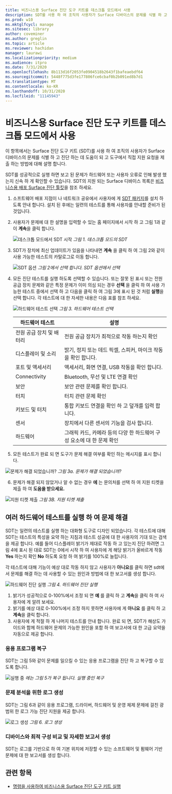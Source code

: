 ```yaml
---
title: 비즈니스용 Surface 진단 도구 키트를 데스크톱 모드에서 사용
description: SDT를 사용 하 여 조직의 사용자가 Surface 디바이스의 문제를 식별 하 고 진단 하는 데 도움을 주는 방법과 도구에서 직접 지원 요청을 제출 하는 방법에 대해 알아봅니다.
ms.prod: w10
ms.mktglfcycl: manage
ms.sitesec: library
author: coveminer
ms.author: greglin
ms.topic: article
ms.reviewer: hachidan
manager: laurawi
ms.localizationpriority: medium
ms.audience: itpro
ms.date: 7/31/2020
ms.openlocfilehash: 8b113d16f2053fe0904518b2643f1bafeaebdf64
ms.sourcegitcommit: 5448f775d3fe177806fce6cbaf0b2b091ed8b7d1
ms.translationtype: MT
ms.contentlocale: ko-KR
ms.lasthandoff: 10/31/2020
ms.locfileid: "11145943"
---
```

# 비즈니스용 Surface 진단 도구 키트를 데스크톱 모드에서 사용

이 항목에서는 Surface 진단 도구 키트 (SDT)를 사용 하 여 조직의 사용자가 Surface 디바이스의 문제를 식별 하 고 진단 하는 데 도움이 되 고 도구에서 직접 지원 요청을 제출 하는 방법에 대해 설명 합니다. 

SDT를 성공적으로 실행 하면 보고 된 문제가 하드웨어 또는 사용자 오류로 인해 발생 했는지 신속 하 게 확인할 수 있습니다. SDT의 지원 되는 Surface 디바이스 목록은 [비즈니스용 배포 Surface 진단 툴킷](surface-diagnostic-toolkit-business.md)을 참조 하세요.


1. 소프트웨어 배포 지점이 나 네트워크 공유에서 사용자에 게 [SDT 패키지](surface-diagnostic-toolkit-business.md#preparing-the-sdt-package-for-distribution)를 설치 하도록 안내 합니다. 설치 된 후에는 일련의 테스트를 통해 사용자를 안내할 준비가 된 것입니다. 

2. 사용자가 문제에 대 한 설명을 입력할 수 있는 홈 페이지에서 시작 하 고 그림 1과 같이 **계속**을 클릭 합니다.

    ![데스크톱 모드에서 SDT 시작 ](images/sdt-desk-1.png)
 *그림 1. 데스크톱 모드의 SDT*

3. SDT가 장치에 최신 업데이트가 있음을 나타내면 **계속** 을 클릭 하 여 그림 2와 같이 사용 가능한 테스트의 카탈로그로 이동 합니다.

    ![SDT 옵션 ](images/sdt1.png)
 *그림 2에서 선택 합니다. SDT 옵션에서 선택*

4. 모든 진단 테스트를 실행 하도록 선택할 수 있습니다. 또는 잘못 된 표시 또는 전원 공급 장치 문제와 같은 특정 문제가 이미 의심 되는 경우 **선택** 을 클릭 하 여 사용 가능한 테스트 중에서 선택 하 고 다음을 클릭 하 여 그림 3에 표시 된 것 처럼 **실행**을 선택 합니다. 각 테스트에 대 한 자세한 내용은 다음 표를 참조 하세요. 

    ![하드웨어 테스트 선택 ](images/sdt2.png)
 *그림 3. 하드웨어 테스트 선택*

    하드웨어 테스트 | 설명
    --- | ---
    전원 공급 장치 및 배터리 |  전원 공급 장치가 최적으로 작동 하는지 확인
    디스플레이 및 소리   | 밝기, 정지 또는 데드 픽셀, 스피커, 마이크 작동을 확인 합니다.
    포트 및 액세서리   | 액세서리, 화면 연결, USB 작동을 확인 합니다.
    Connectivity |  Bluetooth, 무선 및 LTE 연결 확인
    보안    | 보안 관련 문제를 확인 합니다.
    터치   | 터치 관련 문제 확인
    키보드 및 터치 |    통합 키보드 연결을 확인 하 고 덮개를 입력 합니다.
    센서 | 장치에서 다른 센서의 기능을 검사 합니다.
    하드웨어 |  그래픽 카드, 카메라 등의 다양 한 하드웨어 구성 요소에 대 한 문제 확인

5. 모든 테스트가 완료 되 면 도구가 문제 해결 여부를 확인 하는 메시지를 표시 합니다. 

 ![문제가 해결 되었습니까? ](images/sdt3.png)
 *그림 3a. 문제가 해결 되었습니까?*

6. 문제가 해결 되지 않았거나 알 수 없는 경우 **에** 는 문의처를 선택 하 여 지원 티켓을 제출 하 여 **도움을 받으세요.**
 
 ![지원 티켓 제출 ](images/sdt4.png)
 *그림 3B. 지원 티켓 제출*

<span id="multiple" />

## 여러 하드웨어 테스트를 실행 하 여 문제 해결

SDT는 일련의 테스트를 실행 하는 대화형 도구로 디자인 되었습니다. 각 테스트에 대해 SDT는 테스트의 특성을 요약 하는 지침과 테스트 성공에 대 한 사용자의 기대 또는 검색을 제공 합니다. 예를 들어 디스플레이 밝기가 제대로 작동 하 고 있는지 진단 하려면 그림 4에 표시 된 대로 SDT는 0에서 시작 하 여 사용자에 게 해당 밝기가 올바르게 작동 **Yes** 하는지 확인 **No** 하도록 요청 하 여 밝기를 100%로 늘립니다. 

각 테스트에 대해 기능이 예상 대로 작동 하지 않고 사용자가 **아니요**를 클릭 하면 sdt에서 문제를 해결 하는 데 사용할 수 있는 원인과 방법에 대 한 보고서를 생성 합니다. 

![하드웨어 진단 실행 ](images/sdt-desk-4.png)
 *그림 4. 하드웨어 진단 실행*

1. 밝기가 성공적으로 0-100%에서 조정 되 면 **예** 를 클릭 하 고 **계속**을 클릭 하 여 사용자에 게 알려 보세요. 
2. 밝기를 예상 대로 0-100%에서 조정 하지 못하면 사용자에 게 **아니요** 를 클릭 하 고 **계속**을 클릭 합니다. 
3. 사용자에 게 적절 하 게 나머지 테스트를 안내 합니다. 완료 되 면, SDT가 해상도 가이드와 함께 하드웨어 문제의 가능한 원인을 포함 하 여 보고서에 대 한 고급 요약을 자동으로 제공 합니다.


### 응용 프로그램 복구

SDT는 그림 5와 같이 문제를 일으킬 수 있는 응용 프로그램을 진단 하 고 복구할 수 있도록 합니다.

![실행 중 ](images/sdt-desk-5.png)
 *에는 그림 5가 복구 됩니다. 실행 중인 복구*
<span id="logs" />

### 문제 분석을 위한 로그 생성 

SDT는 그림 6과 같이 응용 프로그램, 드라이버, 하드웨어 및 운영 체제 문제에 걸친 광범위 한 로그 가능 진단 지원을 제공 합니다.

![로그 생성 ](images/sdt-desk-6.png)
 *그림 6. 로그 생성*

<span id="detailed-report" />

### 디바이스와 최적 구성 비교 및 자세한 보고서 생성

SDT는 로그를 기반으로 하 여 기본 위치에 저장할 수 있는 소프트웨어 및 펌웨어 기반 문제에 대 한 보고서를 생성 합니다.

## 관련 항목

- [명령을 사용하여 비즈니스용 Surface 진단 도구 키트 실행](surface-diagnostic-toolkit-command-line.md)

